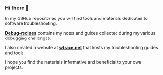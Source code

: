 ### Hi there 👋

In my GitHub repositories you will find tools and materials dedicated to software troubleshooting.

**[Debug-recipes](https://github.com/lowleveldesign/debug-recipes)** contains my notes and guides collected during my various debugging challenges.

I also created a website at **[wtrace.net](https://wtrace.net)** that hosts my troubleshooting guides and tools.

I hope you find the materials informative and beneficial to your own projects.
